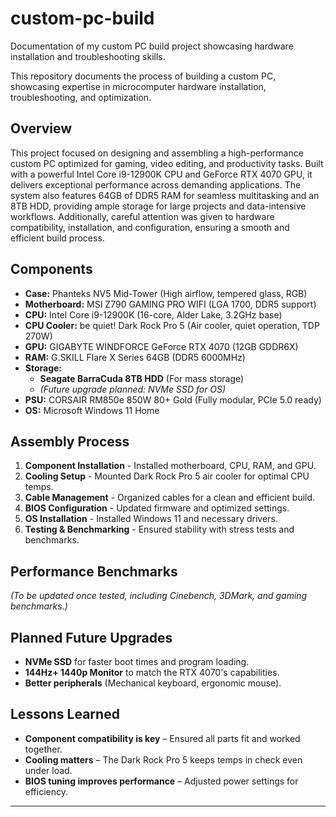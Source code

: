 # custom-pc-build
Documentation of my custom PC build project showcasing hardware installation and troubleshooting skills.


This repository documents the process of building a custom PC, showcasing expertise in microcomputer hardware installation, troubleshooting, and optimization.

## Overview
This project focused on designing and assembling a high-performance custom PC optimized for gaming, video editing, and productivity tasks. Built with a powerful Intel Core i9-12900K CPU and GeForce RTX 4070 GPU, it delivers exceptional performance across demanding applications. The system also features 64GB of DDR5 RAM for seamless multitasking and an 8TB HDD, providing ample storage for large projects and data-intensive workflows. Additionally, careful attention was given to hardware compatibility, installation, and configuration, ensuring a smooth and efficient build process.

## **Components**
- **Case:** Phanteks NV5 Mid-Tower (High airflow, tempered glass, RGB)
- **Motherboard:** MSI Z790 GAMING PRO WIFI (LGA 1700, DDR5 support)
- **CPU:** Intel Core i9-12900K (16-core, Alder Lake, 3.2GHz base)
- **CPU Cooler:** be quiet! Dark Rock Pro 5 (Air cooler, quiet operation, TDP 270W)
- **GPU:** GIGABYTE WINDFORCE GeForce RTX 4070 (12GB GDDR6X)
- **RAM:** G.SKILL Flare X Series 64GB (DDR5 6000MHz)
- **Storage:**
  - **Seagate BarraCuda 8TB HDD** (For mass storage)
  - *(Future upgrade planned: NVMe SSD for OS)*
- **PSU:** CORSAIR RM850e 850W 80+ Gold (Fully modular, PCIe 5.0 ready)
- **OS:** Microsoft Windows 11 Home

## **Assembly Process**
1. **Component Installation** - Installed motherboard, CPU, RAM, and GPU.
2. **Cooling Setup** - Mounted Dark Rock Pro 5 air cooler for optimal CPU temps.
3. **Cable Management** - Organized cables for a clean and efficient build.
4. **BIOS Configuration** - Updated firmware and optimized settings.
5. **OS Installation** - Installed Windows 11 and necessary drivers.
6. **Testing & Benchmarking** - Ensured stability with stress tests and benchmarks.

## **Performance Benchmarks**
*(To be updated once tested, including Cinebench, 3DMark, and gaming benchmarks.)*

## **Planned Future Upgrades**
- **NVMe SSD** for faster boot times and program loading.
- **144Hz+ 1440p Monitor** to match the RTX 4070's capabilities.
- **Better peripherals** (Mechanical keyboard, ergonomic mouse).

## **Lessons Learned**
- **Component compatibility is key** – Ensured all parts fit and worked together.
- **Cooling matters** – The Dark Rock Pro 5 keeps temps in check even under load.
- **BIOS tuning improves performance** – Adjusted power settings for efficiency.

---

